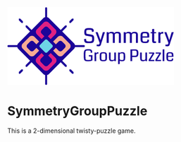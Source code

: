 <img src="https://github.com/Pelikens/SymmetryGroupPuzzle/blob/master/New_logo_files/png/logo_sgp_low_res.png?raw=true"/>

# SymmetryGroupPuzzle

This is a 2-dimensional twisty-puzzle game.
